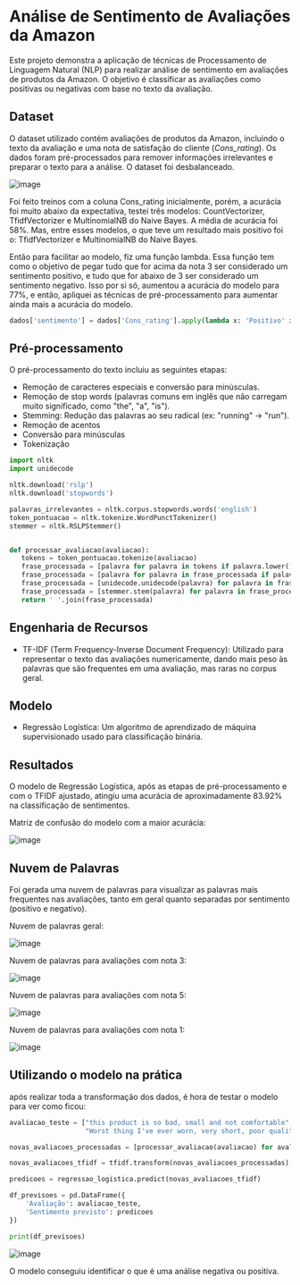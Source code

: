 # Análise de Sentimento de Avaliações da Amazon

Este projeto demonstra a aplicação de técnicas de Processamento de Linguagem Natural (NLP) para realizar análise de sentimento em avaliações de produtos da Amazon. O objetivo é classificar as avaliações como positivas ou negativas com base no texto da avaliação.

## Dataset

O dataset utilizado contém avaliações de produtos da Amazon, incluindo o texto da avaliação e uma nota de satisfação do cliente (*Cons_rating*). Os dados foram pré-processados para remover informações irrelevantes e preparar o texto para a análise. O dataset foi desbalanceado.

![image](https://github.com/user-attachments/assets/68fa9f96-dc5b-4de8-9096-214919fc2fe0)

Foi feito treinos com a coluna Cons_rating inicialmente, porém, a acurácia foi muito abaixo da expectativa, testei três modelos: CountVectorizer, TfidfVectorizer e MultinomialNB do Naive Bayes. A média de acurácia foi 58%. Mas, entre esses modelos, o que teve um resultado mais positivo foi o: TfidfVectorizer e MultinomialNB do Naive Bayes. 

Então para facilitar ao modelo, fiz uma função lambda. Essa função tem como o objetivo de pegar tudo que for acima da nota 3 ser considerado um sentimento positivo, e tudo que for abaixo de 3 ser considerado um sentimento negativo. Isso por si só, aumentou a acurácia do modelo para 77%, e então, apliquei as técnicas de pré-processamento para aumentar ainda mais a acurácia do modelo. 

 ```python 
dados['sentimento'] = dados['Cons_rating'].apply(lambda x: 'Positivo' if x > 3 else 'Negativo')
 ```

## Pré-processamento

O pré-processamento do texto incluiu as seguintes etapas:

* Remoção de caracteres especiais e conversão para minúsculas.
* Remoção de stop words (palavras comuns em inglês que não carregam muito significado, como "the", "a", "is").
* Stemming: Redução das palavras ao seu radical (ex: "running" -> "run").
* Remoção de acentos
* Conversão para minúsculas
* Tokenização

 ```python 
import nltk
import unidecode

nltk.download('rslp')
nltk.download('stopwords')

palavras_irrelevantes = nltk.corpus.stopwords.words('english')
token_pontuacao = nltk.tokenize.WordPunctTokenizer()
stemmer = nltk.RSLPStemmer()


def processar_avaliacao(avaliacao):
    tokens = token_pontuacao.tokenize(avaliacao)
    frase_processada = [palavra for palavra in tokens if palavra.lower() not in palavras_irrelevantes]
    frase_processada = [palavra for palavra in frase_processada if palavra.isalpha()]
    frase_processada = [unidecode.unidecode(palavra) for palavra in frase_processada]
    frase_processada = [stemmer.stem(palavra) for palavra in frase_processada]
    return ' '.join(frase_processada)
```

## Engenharia de Recursos

* TF-IDF (Term Frequency-Inverse Document Frequency):  Utilizado para representar o texto das avaliações numericamente, dando mais peso às palavras que são frequentes em uma avaliação, mas raras no corpus geral.

## Modelo

* Regressão Logística: Um algoritmo de aprendizado de máquina supervisionado usado para classificação binária.

## Resultados

O modelo de Regressão Logística, após as etapas de pré-processamento e com o TFIDF ajustado, atingiu uma acurácia de aproximadamente 83.92% na classificação de sentimentos.

Matriz de confusão do modelo com a maior acurácia:

![image](https://github.com/user-attachments/assets/6c5d38d6-b743-4790-aff9-ab0cb79be4bd)


## Nuvem de Palavras

Foi gerada uma nuvem de palavras para visualizar as palavras mais frequentes nas avaliações, tanto em geral quanto separadas por sentimento (positivo e negativo).

Nuvem de palavras geral:

![image](https://github.com/user-attachments/assets/645230bd-8f98-49ef-92bd-278fc929cd08)


Nuvem de palavras para avaliações com nota 3:

![image](https://github.com/user-attachments/assets/4b99ab86-50fb-4a24-8ee9-587984bb7195)


Nuvem de palavras para avaliações com nota 5:

![image](https://github.com/user-attachments/assets/c2d31eeb-5960-47a0-8aa9-fe9c18e418e6)


Nuvem de palavras para avaliações com nota 1:

![image](https://github.com/user-attachments/assets/3bea8717-9e05-4354-a242-eccfdb98b737)


## Utilizando o modelo na prática

após realizar toda a transformação dos dados, é hora de testar o modelo para ver como ficou:

```python
avaliacao_teste = ["this product is so bad, small and not comfortable", "very comfortable!", "good", 
                   "Worst thing I've ever worn, very short, poor quality fabric"]

novas_avaliacoes_processadas = [processar_avaliacao(avaliacao) for avaliacao in avaliacao_teste]

novas_avaliacoes_tfidf = tfidf.transform(novas_avaliacoes_processadas)

predicoes = regressao_logistica.predict(novas_avaliacoes_tfidf)

df_previsoes = pd.DataFrame({
    'Avaliação': avaliacao_teste,
    'Sentimento previsto': predicoes
})

print(df_previsoes)
```

![image](https://github.com/user-attachments/assets/df1ae0d1-0034-41b2-bc70-87ee6cc30ded)

O modelo conseguiu identificar o que é uma análise negativa ou positiva. 

